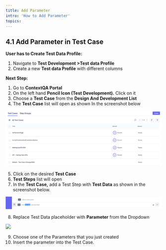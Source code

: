 ```yaml
---
title: Add Parameter
intro: 'How to Add Parameter'
topics:
---
```


## <a name="_ezatbsoc0a3"></a>**4.1**   **Add Parameter in Test Case**

**User has to Create Test Data Profile:** 

1. Navigate to **Test Development >Test data Profile**
2. Create a new **Test data Profile** with different columns

**Next Step:** 

1. Go to **ContextQA Portal** 
2. On the left hand **Pencil Icon (Test Development).** Click on it 
3. Choose a **Test Case** from the **Design And Development List** 
4. The **Test Case** list will open as shown In the screenshot below

![](imgs/test-case-list.png)

5. Click on the desired **Test Case**
6. **Test Steps** list will open
7. In the **Test Case,** add a Test Step with **Test Data** as shown in the screenshot below.

![](imgs/template-test-data.png)

8. Replace Test Data placeholder with **Parameter** from the Dropdown

![](image/Aspose.Words.d40f5b37-f30c-4c0e-a713-94a14d168e3f.046.png)

9. Choose one of the Parameters that you just created 
10. Insert the parameter into the Test Case.